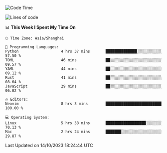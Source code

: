 <!--START_SECTION:waka-->
![Code Time](http://img.shields.io/badge/Code%20Time-1%2C634%20hrs%2016%20mins-blue)

![Lines of code](https://img.shields.io/badge/From%20Hello%20World%20I%27ve%20Written-287.8%20thousand%20lines%20of%20code-blue)

📊 **This Week I Spent My Time On** 

```text
🕑︎ Time Zone: Asia/Shanghai

💬 Programming Languages: 
Python                   4 hrs 37 mins       ██████████████░░░░░░░░░░░   57.50 % 
TOML                     46 mins             ██░░░░░░░░░░░░░░░░░░░░░░░   09.57 % 
YAML                     44 mins             ██░░░░░░░░░░░░░░░░░░░░░░░   09.12 % 
Rust                     41 mins             ██░░░░░░░░░░░░░░░░░░░░░░░   08.64 % 
JavaScript               29 mins             ██░░░░░░░░░░░░░░░░░░░░░░░   06.02 % 

🔥 Editors: 
Neovim                   8 hrs 3 mins        █████████████████████████   100.00 % 

💻 Operating System: 
Linux                    5 hrs 38 mins       ██████████████████░░░░░░░   70.13 % 
Mac                      2 hrs 24 mins       ███████░░░░░░░░░░░░░░░░░░   29.87 % 
```


 Last Updated on 14/10/2023 18:24:44 UTC
<!--END_SECTION:waka-->
